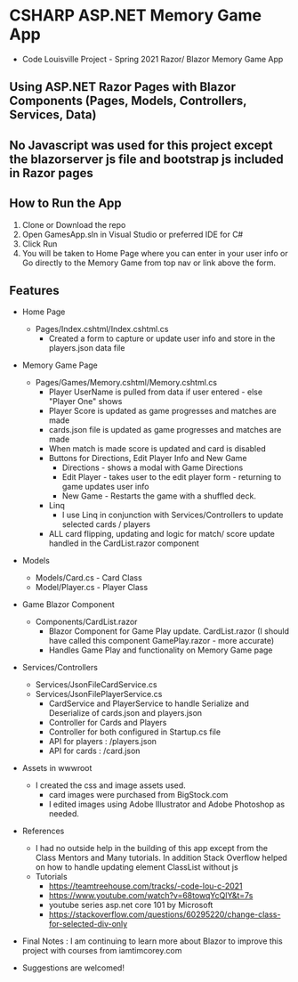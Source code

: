 
# CSHARP ASP.NET Memory Game App 
* Code Louisville Project - Spring 2021 Razor/ Blazor Memory Game App

## Using ASP.NET Razor Pages with Blazor Components (Pages, Models, Controllers, Services, Data)

## No Javascript was used for this project except the blazorserver js file and bootstrap js included in Razor pages

## How to Run the App
1. Clone or Download the repo
2. Open GamesApp.sln in Visual Studio or preferred IDE for C#
3. Click Run
4. You will be taken to Home Page where you can enter in your user info or Go directly to the Memory Game from top nav or link above the form. 

## Features

* Home Page
    * Pages/Index.cshtml/Index.cshtml.cs
        * Created a form to capture or update user info and store in the players.json data file

* Memory Game Page
    * Pages/Games/Memory.cshtml/Memory.cshtml.cs
        * Player UserName is pulled from data if user entered - else "Player One" shows
        * Player Score is updated as game progresses and matches are made
        * cards.json file is updated as game progresses and matches are made 
        * When match is made score is updated and card is disabled
        * Buttons for Directions, Edit Player Info and New Game
            * Directions - shows a modal with Game Directions
            * Edit Player - takes user to the edit player form - returning to game updates user info
            * New Game - Restarts the game with a shuffled deck. 
        * Linq 
            * I use Linq in conjunction with Services/Controllers to update selected cards / players
        * ALL card flipping, updating and logic for match/ score update handled in the CardList.razor component

* Models
    * Models/Card.cs - Card Class
    * Model/Player.cs - Player Class

* Game Blazor Component
    * Components/CardList.razor
        * Blazor Component for Game Play update. CardList.razor (I should have called this component GamePlay.razor - more accurate)
        * Handles Game Play and functionality on Memory Game page

* Services/Controllers 
    * Services/JsonFileCardService.cs
    * Services/JsonFilePlayerService.cs
        * CardService and PlayerService to handle Serialize and Deserialize of cards.json and players.json
        * Controller for Cards and Players
        * Controller for both configured in Startup.cs file
        * API for players : /players.json
        * API for cards : /card.json

* Assets in wwwroot
    * I created the css and image assets used. 
        * card images were purchased from BigStock.com 
        * I edited images using Adobe Illustrator and Adobe Photoshop as needed. 

* References 
    * I had no outside help in the building of this app except from the Class Mentors and Many tutorials. In addition Stack Overflow helped on how to handle updating element ClassList without js
    * Tutorials
        * https://teamtreehouse.com/tracks/-code-lou-c-2021
        * https://www.youtube.com/watch?v=68towqYcQlY&t=7s
        * youtube series asp.net core 101 by Microsoft
        * https://stackoverflow.com/questions/60295220/change-class-for-selected-div-only

* Final Notes : I am continuing to learn more about Blazor to improve this project with courses from iamtimcorey.com 

* Suggestions are welcomed! 